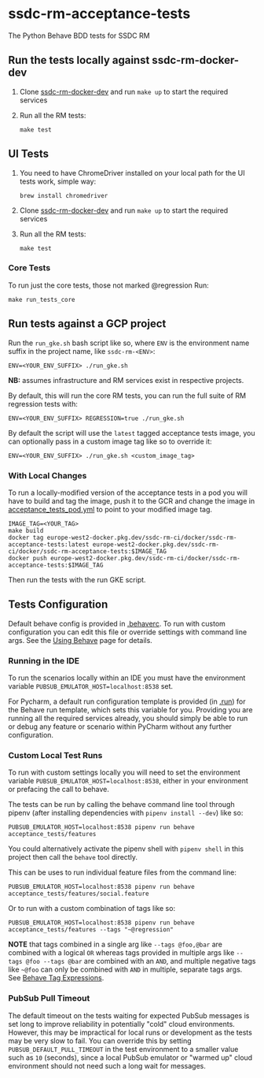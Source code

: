 # ssdc-rm-acceptance-tests

The Python Behave BDD tests for SSDC RM

## Run the tests locally against ssdc-rm-docker-dev

1. Clone [ssdc-rm-docker-dev](https://github.com/ONSdigital/ssdc-rm-docker-dev) and run `make up` to start the required
   services

2. Run all the RM tests:
    ```shell
    make test
    ```
## UI Tests
1. You need to have ChromeDriver installed on your local path for the UI tests work, simple way:
   ```shell
   brew install chromedriver
   ```

2. Clone [ssdc-rm-docker-dev](https://github.com/ONSdigital/ssdc-rm-docker-dev) and run `make up` to start the required
   services

3. Run all the RM tests:
    ```shell
    make test
    ```

### Core Tests

To run just the core tests, those not marked @regression Run:

```shell
make run_tests_core
```

## Run tests against a GCP project

Run the `run_gke.sh` bash script like so, where `ENV` is the environment name suffix in the project name,
like `ssdc-rm-<ENV>`:

```shell
ENV=<YOUR_ENV_SUFFIX> ./run_gke.sh
```

**NB:** assumes infrastructure and RM services exist in respective projects.

By default, this will run the core RM tests, you can run the full suite of RM regression tests with:

```shell
ENV=<YOUR_ENV_SUFFIX> REGRESSION=true ./run_gke.sh
```

By default the script will use the `latest` tagged acceptance tests image, you can optionally pass in a custom image tag
like so to override it:

```shell
ENV=<YOUR_ENV_SUFFIX> ./run_gke.sh <custom_image_tag>
```

### With Local Changes

To run a locally-modified version of the acceptance tests in a pod you will have to build and tag the image, push it to
the GCR and change the image in [acceptance_tests_pod.yml](./acceptance_tests_pod.yml) to point to your modified image
tag.

```shell script
IMAGE_TAG=<YOUR_TAG>
make build
docker tag europe-west2-docker.pkg.dev/ssdc-rm-ci/docker/ssdc-rm-acceptance-tests:latest europe-west2-docker.pkg.dev/ssdc-rm-ci/docker/ssdc-rm-acceptance-tests:$IMAGE_TAG
docker push europe-west2-docker.pkg.dev/ssdc-rm-ci/docker/ssdc-rm-acceptance-tests:$IMAGE_TAG
```

Then run the tests with the run GKE script.

## Tests Configuration

Default behave config is provided in [.behaverc](/.behaverc). To run with custom configuration you can edit this file or
override settings with command line args. See the [Using Behave](https://behave.readthedocs.io/en/stable/behave.html)
page for details.

### Running in the IDE

To run the scenarios locally within an IDE you must have the environment variable `PUBSUB_EMULATOR_HOST=localhost:8538`
set.

For Pycharm, a default run configuration template is provided (in [.run](.run)) for the Behave run template, which sets
this variable for you. Providing you are running all the required services already, you should simply be able to run or
debug any feature or scenario within PyCharm without any further configuration.

### Custom Local Test Runs

To run with custom settings locally you will need to set the environment variable `PUBSUB_EMULATOR_HOST=localhost:8538`,
either in your environment or prefacing the call to behave.

The tests can be run by calling the behave command line tool through pipenv (after installing dependencies
with `pipenv install --dev`) like so:

```shell
PUBSUB_EMULATOR_HOST=localhost:8538 pipenv run behave acceptance_tests/features
```

You could alternatively activate the pipenv shell with `pipenv shell` in this project then call the `behave` tool
directly.

This can be uses to run individual feature files from the command line:

```shell
PUBSUB_EMULATOR_HOST=localhost:8538 pipenv run behave acceptance_tests/features/social.feature
```

Or to run with a custom combination of tags like so:

```shell
PUBSUB_EMULATOR_HOST=localhost:8538 pipenv run behave acceptance_tests/features --tags "~@regression" 
```

**NOTE** that tags combined in a single arg like  `--tags @foo,@bar` are combined with a logical `OR` whereas tags
provided in multiple args like `--tags @foo --tags @bar` are combined with an `AND`, and multiple negative tags
like `~@foo` can only be combined with `AND` in multiple, separate tags args.
See [Behave Tag Expressions](https://behave.readthedocs.io/en/stable/behave.html#tag-expression).

### PubSub Pull Timeout

The default timeout on the tests waiting for expected PubSub messages is set long to improve reliability in
potentially "cold" cloud environments. However, this may be impractical for local runs or development as the tests may
be very slow to fail. You can override this by setting `PUBSUB_DEFAULT_PULL_TIMEOUT` in the test environment to a
smaller value such as `10` (seconds), since a local PubSub emulator or "warmed up" cloud environment should not need
such a long wait for messages.
